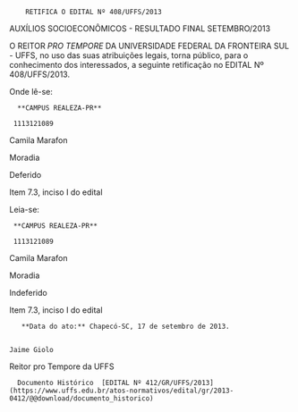         RETIFICA O EDITAL Nº 408/UFFS/2013  

AUXÍLIOS SOCIOECONÔMICOS - RESULTADO FINAL SETEMBRO/2013

 O REITOR *PRO TEMPORE* DA UNIVERSIDADE FEDERAL DA FRONTEIRA SUL - UFFS, no uso das suas atribuições legais, torna público, para o conhecimento dos interessados, a seguinte retificação no EDITAL Nº 408/UFFS/2013.

 Onde lê-se:

      **CAMPUS REALEZA-PR**

     1113121089

   Camila Marafon

   Moradia

   Deferido

   Item 7.3, inciso I do edital

      

 Leia-se:

     **CAMPUS REALEZA-PR**

     1113121089

   Camila Marafon

   Moradia

   Indeferido

   Item 7.3, inciso I do edital

       **Data do ato:** Chapecó-SC, 17 de setembro de 2013.   
 

    Jaime Giolo   
 Reitor pro Tempore da UFFS 

      Documento Histórico  [EDITAL Nº 412/GR/UFFS/2013](https://www.uffs.edu.br/atos-normativos/edital/gr/2013-0412/@@download/documento_historico)     
      